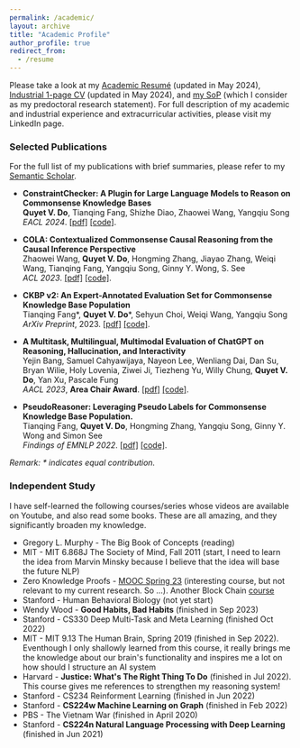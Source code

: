 ```yaml
---
permalink: /academic/
layout: archive
title: "Academic Profile"
author_profile: true
redirect_from:
  - /resume
---
```


Please take a look at my [Academic Resumé](https://dovanquyet.github.io/files/DoVanQuyet_CV_full.pdf) (updated in May 2024), [Industrial 1-page CV](https://dovanquyet.github.io/files/DoVanQuyet_CV_1page.pdf) (updated in May 2024), and [my SoP](https://dovanquyet.github.io/files/SoP_Quyet_general.pdf) (which I consider as my predoctoral research statement). For full description of my academic and industrial experience and extracurricular activities, please visit my LinkedIn page.
<!-- my [UG Transcript](https://dovanquyet.github.io/files/ugtranscript.pdf). -->


### Selected Publications

For the full list of my publications with brief summaries, please refer to my [Semantic Scholar](https://www.semanticscholar.org/author/Quyet-V.-Do/2187874252).


- **ConstraintChecker: A Plugin for Large Language Models to Reason on Commonsense Knowledge Bases**\
**Quyet V. Do**, Tianqing Fang, Shizhe Diao, Zhaowei Wang, Yangqiu Song\
*EACL 2024*. [\[pdf\]](https://arxiv.org/abs/2401.14003) [\[code\]](https://github.com/HKUST-KnowComp/ConstraintChecker).

- **COLA: Contextualized Commonsense Causal Reasoning from the Causal Inference Perspective**\
Zhaowei Wang, **Quyet V. Do**, Hongming Zhang, Jiayao Zhang, Weiqi Wang, Tianqing Fang, Yangqiu Song, Ginny Y. Wong, S. See\
*ACL 2023*. [\[pdf\]](https://arxiv.org/abs/2305.05191) [\[code\]](https://github.com/HKUST-KnowComp/COLA).

- **CKBP v2: An Expert-Annotated Evaluation Set for Commonsense Knowledge Base Population**\
Tianqing Fang\*, **Quyet V. Do**\*, Sehyun Choi, Weiqi Wang, Yangqiu Song\
*ArXiv Preprint*, 2023. [\[pdf\]](https://arxiv.org/abs/2304.10392) [\[code\]](https://github.com/HKUST-KnowComp/CSKB-Population).

- **A Multitask, Multilingual, Multimodal Evaluation of ChatGPT on Reasoning, Hallucination, and Interactivity**\
Yejin Bang, Samuel Cahyawijaya, Nayeon Lee, Wenliang Dai, Dan Su, Bryan Wilie, Holy Lovenia, Ziwei Ji, Tiezheng Yu, Willy Chung, **Quyet V. Do**, Yan Xu, Pascale Fung\
*AACL 2023*, **Area Chair Award**. [\[pdf\]](https://arxiv.org/abs/2302.04023) [\[code\]](https://github.com/HLTCHKUST/chatgpt-evaluation).

- **PseudoReasoner: Leveraging Pseudo Labels for Commonsense Knowledge Base Population.**\
Tianqing Fang, **Quyet V. Do**, Hongming Zhang, Yangqiu Song, Ginny Y. Wong and Simon See\
*Findings of EMNLP 2022*. [\[pdf\]](https://aclanthology.org/2022.findings-emnlp.246/) [\[code\]](https://github.com/HKUST-KnowComp/PseudoReasoner).

_Remark: \* indicates equal contribution._


### Independent Study

I have self-learned the following courses/series whose videos are available on Youtube, and also read some books. These are all amazing, and they significantly broaden my knowledge.

- Gregory L. Murphy - The Big Book of Concepts (reading)
- MIT - MIT 6.868J The Society of Mind, Fall 2011 (start, I need to learn the idea from Marvin Minsky because I believe that the idea will base the future NLP)
- Zero Knowledge Proofs - [MOOC Spring 23](https://zk-learning.org/) (interesting course, but not relevant to my current research. So ...). Another Block Chain [course](https://timroughgarden.github.io/fob21)
- Stanford - Human Behavioral Biology (not yet start)
- Wendy Wood - **Good Habits, Bad Habits** (finished in Sep 2023)
- Stanford - CS330 Deep Multi-Task and Meta Learning (finished Oct 2022)
- MIT - MIT 9.13 The Human Brain, Spring 2019 (finished in Sep 2022). Eventhough I only shallowly learned from this course, it really brings me the knowledge about our brain's functionality and inspires me a lot on how should I structure an AI system
- Harvard - **Justice: What's The Right Thing To Do** (finished in Jul 2022). This course gives me references to strengthen my reasoning system!
- Stanford - CS234 Reinforment Learning (finished in Jun 2022)
- Stanford - **CS224w Machine Learning on Graph** (finished in Feb 2022)
- PBS - The Vietnam War (finished in April 2020)
- Stanford - **CS224n Natural Language Processing with Deep Learning** (finished in Jun 2021)
